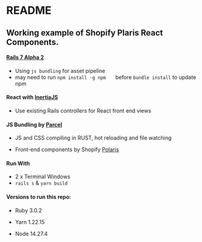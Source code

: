 
# README

  

## Working example of Shopify Plaris React Components.



#### [Rails 7 Alpha 2](https://weblog.rubyonrails.org/2021/9/27/this-week-in-rails-autumn-is-here-and-so-is-rails-7-alpha-2/)

  - Using `js bundling` for asset pipeline
  - may need to run `npm install -g npm  
` before `bundle install` to update npm 
  

#### React with [InertiaJS](https://inertiajs.com/)
- Use existing Rails controllers for React front end views 
  
  

#### JS Bundling by [Parcel](https://parceljs.org/)

  - JS and CSS compiling in RUST, hot reloading and file watching
  
- Front-end components by Shopify [Polaris](https://polaris.shopify.com/components/get-started)

#### Run With 
- 2 x Terminal Windows
- `rails s` & `yarn build`

#### Versions to run this repo:

- Ruby 3.0.2

- Yarn 1.22.15

- Node 14.27.4
